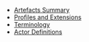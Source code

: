   - [Artefacts Summary](artifacts.html)
  - [Profiles and Extensions](profiles-and-extensions.html)
  - [Terminology](terminology.html)
  - [Actor Definitions](actors.html)